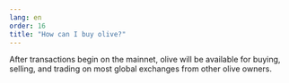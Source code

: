 ```yaml
---
lang: en
order: 16
title: "How can I buy olive?"
---
```

After transactions begin on the mainnet, olive will be available for buying, selling, and trading on most global exchanges from other olive owners.
